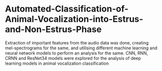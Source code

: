 # Automated-Classification-of-Animal-Vocalization-into-Estrus-and-Non-Estrus-Phase
Extraction of important features from the audio data was done, creating mel-spectrograms for the same, and utilising different machine learning and neural network models to perform an analysis for the same. CNN, RNN, CRNN and ResNet34 models were explored for  the analysis of deep learning models in animal vocalization classification
